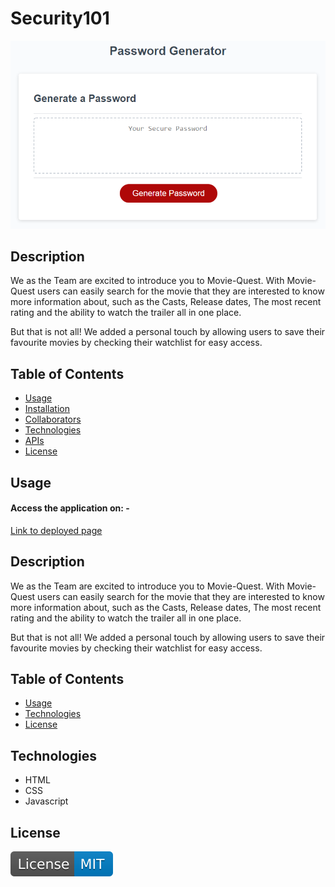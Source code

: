 # Security101

![Security101](./assets/05-javascript-challenge-demo.png)

## Description

We as the Team are excited to introduce you to Movie-Quest. With Movie-Quest users can easily search for the movie that they are interested to know more information about, such as the Casts, Release dates, The most recent rating and the ability to watch the trailer all in one place.

But that is not all! We added a personal touch by allowing users to save their favourite movies by checking their watchlist for easy access.


## Table of Contents 

- [Usage](#usage)
- [Installation](#installation)
- [Collaborators](#collaborators)
- [Technologies](#technologies)
- [APIs](#apis)
- [License](#license)

## Usage

#### Access the application on: - 

[Link to deployed page]()


## Description

We as the Team are excited to introduce you to Movie-Quest. With Movie-Quest users can easily search for the movie that they are interested to know more information about, such as the Casts, Release dates, The most recent rating and the ability to watch the trailer all in one place.

But that is not all! We added a personal touch by allowing users to save their favourite movies by checking their watchlist for easy access.


## Table of Contents 

- [Usage](#usage)
- [Technologies](#technologies)
- [License](#license)


## Technologies 

- HTML
- CSS
- Javascript


## License

![MIT License](./assets/License-MIT-blue.svg)


